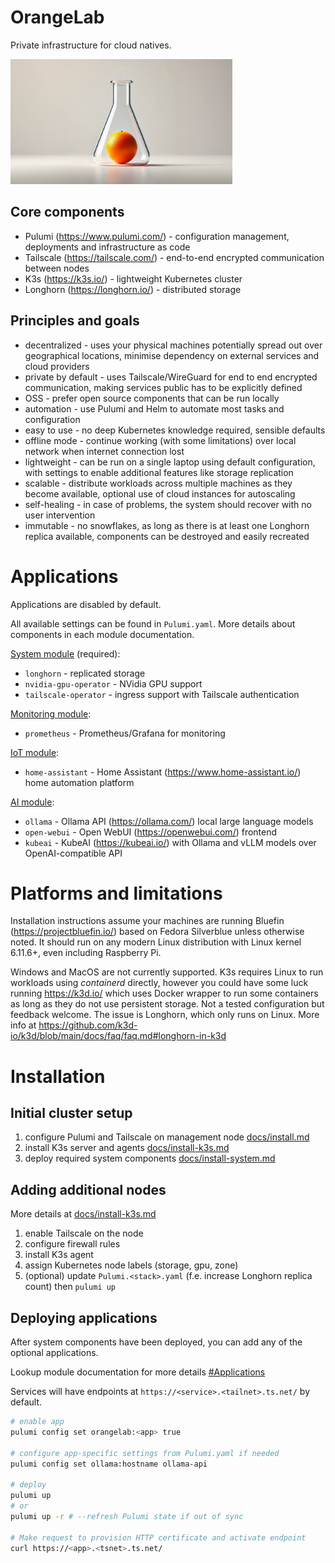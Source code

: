 # OrangeLab

Private infrastructure for cloud natives.

<img src="docs/orange-lab-910-512.png" alt="Orange Lab logo" height="200"/>

## Core components

-   Pulumi (https://www.pulumi.com/) - configuration management, deployments and infrastructure as code
-   Tailscale (https://tailscale.com/) - end-to-end encrypted communication between nodes
-   K3s (https://k3s.io/) - lightweight Kubernetes cluster
-   Longhorn (https://longhorn.io/) - distributed storage

## Principles and goals

-   decentralized - uses your physical machines potentially spread out over geographical locations, minimise dependency on external services and cloud providers
-   private by default - uses Tailscale/WireGuard for end to end encrypted communication, making services public has to be explicitly defined
-   OSS - prefer open source components that can be run locally
-   automation - use Pulumi and Helm to automate most tasks and configuration
-   easy to use - no deep Kubernetes knowledge required, sensible defaults
-   offline mode - continue working (with some limitations) over local network when internet connection lost
-   lightweight - can be run on a single laptop using default configuration, with settings to enable additional features like storage replication
-   scalable - distribute workloads across multiple machines as they become available, optional use of cloud instances for autoscaling
-   self-healing - in case of problems, the system should recover with no user intervention
-   immutable - no snowflakes, as long as there is at least one Longhorn replica available, components can be destroyed and easily recreated

# Applications

Applications are disabled by default.

All available settings can be found in `Pulumi.yaml`. More details about components in each module documentation.

[System module](docs/install-system.md) (required):

-   `longhorn` - replicated storage
-   `nvidia-gpu-operator` - NVidia GPU support
-   `tailscale-operator` - ingress support with Tailscale authentication

[Monitoring module](docs/monitoring.md):

-   `prometheus` - Prometheus/Grafana for monitoring

[IoT module](docs/iot.md):

-   `home-assistant` - Home Assistant (https://www.home-assistant.io/) home automation platform

[AI module](docs/ai.md):

-   `ollama` - Ollama API (https://ollama.com/) local large language models
-   `open-webui` - Open WebUI (https://openwebui.com/) frontend
-   `kubeai` - KubeAI (https://kubeai.io/) with Ollama and vLLM models over OpenAI-compatible API

# Platforms and limitations

Installation instructions assume your machines are running Bluefin (https://projectbluefin.io/) based on Fedora Silverblue unless otherwise noted.
It should run on any modern Linux distribution with Linux kernel 6.11.6+, even including Raspberry Pi.

Windows and MacOS are not currently supported. K3s requires Linux to run workloads using _containerd_ directly, however you could have some luck running https://k3d.io/ which uses Docker wrapper to run some containers as long as they do not use persistent storage.
Not a tested configuration but feedback welcome. The issue is Longhorn, which only runs on Linux. More info at https://github.com/k3d-io/k3d/blob/main/docs/faq/faq.md#longhorn-in-k3d

# Installation

## Initial cluster setup

1.  configure Pulumi and Tailscale on management node [docs/install.md](docs/install.md)
2.  install K3s server and agents [docs/install-k3s.md](docs/install-k3s.md)
3.  deploy required system components [docs/install-system.md](docs/install-system.md)

## Adding additional nodes

More details at [docs/install-k3s.md](docs/install-k3s.md)

1.  enable Tailscale on the node
2.  configure firewall rules
3.  install K3s agent
4.  assign Kubernetes node labels (storage, gpu, zone)
5.  (optional) update `Pulumi.<stack>.yaml` (f.e. increase Longhorn replica count) then `pulumi up`

## Deploying applications

After system components have been deployed, you can add any of the optional applications.

Lookup module documentation for more details [#Applications](#applications)

Services will have endpoints at `https://<service>.<tailnet>.ts.net/` by default.

```sh
# enable app
pulumi config set orangelab:<app> true

# configure app-specific settings from Pulumi.yaml if needed
pulumi config set ollama:hostname ollama-api

# deploy
pulumi up
# or
pulumi up -r # --refresh Pulumi state if out of sync

# Make request to provision HTTP certificate and activate endpoint
curl https://<app>.<tsnet>.ts.net/
```

